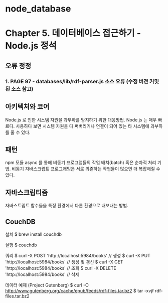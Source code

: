# node_database
Chapter 5. 데이터베이스 접근하기 - Node.js 정석 
============

## 오류 정정
### 1. PAGE 97 - databases/lib/rdf-parser.js 소스 오류 (수정 버전 커밋된 소스 참고)

## 아키텍처와 코어
 Node.js 로 인한 시스템 자원을 과부하를 방지하기 위한 대응방법.
 Node.js 는 매우 빠르다. 사용하다 보면 시스템 자원을 다 써버리거나 연결이 되어 있는 타 시스템에 과부하를 줄 수 있다.

## 패턴
 npm 모듈 async 를 통해 비동기 프로그램들의 작업 배치(batch) 혹은 순차적 처리 기법.
 비동기 자바스크립트 프로그래밍은 서로 의존하는 작업들이 많으면 더 복잡해질 수 있다.

## 자바스크립티즘
 자바스트립트 함수들을 특정 환경에서 다른 환경으로 내보내는 방법.

## CouchDB
설치
$ brew install couchdb

실행 
$ couchdb

쿼리
$ curl -X POST 'http://localhost:5984/books' // 생성
$ curl -X PUT 'http://localhost:5984/books' // 생성 및 갱신
$ curl -X GET 'http://localhost:5984/books' // 조회
$ curl -X DELETE 'http://localhost:5984/books' // 삭제

데이터 예제 (Project Gutenberg)
$ curl -O http://www.gutenberg.org/cache/epub/feeds/rdf-files.tar.bz2
$ tar -xvjf rdf-files.tar.bz2